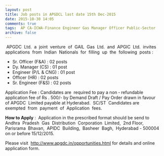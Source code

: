 ```yaml
---
layout: post
title: Job posts in APGDCL last date 15th Dec-2015   
date: 2015-10-30 14:05
comments: true
tags:  AP CA-ICWA-Finance Engineer Gas Manager Officer Public-Sector 
archive: false
---
```

 APGDC  Ltd.  a  joint  venture  of  GAIL  Gas  Ltd.  and  APGIC  Ltd.  invites applications  from  Indian  Nationals  for  filling  up  the  following  posts :

- Sr. Officer (F&A) : 02 posts
- Dy. Manager (CS) : 01 post
- Engineer (P/L & CNG) : 01 post
- Officer (HR) : 02 posts
- Sr. Engineer (F&S) : 02 posts

Application Fee : Candidates are  required to pay a non ‐ refundable application fee of Rs . 500/- by Demand Draft / Pay Order drawn in favour of APGDC  Limited payable at Hyderabad.  SC/ST  Candidates are  exempted  from  payment  of  Application  fees. 

**How to Apply** :  Application in the prescribed format should be send to Andhra  Pradesh  Gas  Distribution  Corporation  Limited,  2nd Floor,  Parisrama  Bhavan,  APIDC  Building,  Basheer  Bagh,  Hyderabad - 500004 on or before 15/12/2015.   

Please visit  <http://www.apgdc.in/opportunities.html> for details and online application form.  



